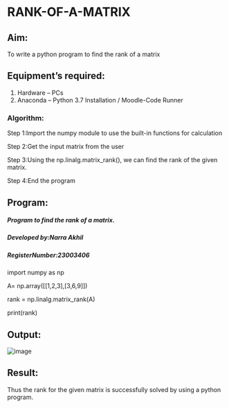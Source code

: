 # RANK-OF-A-MATRIX
## Aim:
To write a python program to find the rank of a matrix
## Equipment’s required:
1. 	Hardware – PCs
2. 	Anaconda – Python 3.7 Installation / Moodle-Code Runner
### Algorithm:
Step 1:Import the numpy module to use the built-in functions for calculation

Step 2:Get the input matrix from the user

Step 3:Using the np.linalg.matrix_rank(), we can find the rank of the given matrix.

Step 4:End the program
## Program:
##### Program to find the rank of a matrix.

##### Developed by:Narra Akhil

##### RegisterNumber:23003406

import numpy as np

A= np.array([[1,2,3],[3,6,9]])

rank = np.linalg.matrix_rank(A)

print(rank)
## Output:
![image](https://github.com/NARRAAKHIL/RANK-OF-A-MATRIX/assets/144979843/b084840d-2e90-46ea-9026-d7d87761b76a)

## Result:
Thus the rank for the given matrix is successfully solved by  using a python program.

